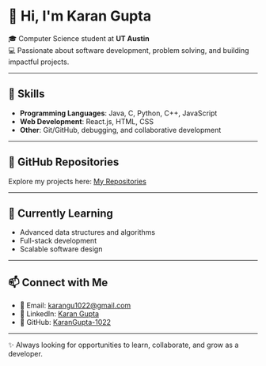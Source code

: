 # 👋 Hi, I'm Karan Gupta  

🎓 Computer Science student at **UT Austin**  
💻 Passionate about software development, problem solving, and building impactful projects.  

---

## 🚀 Skills  

- **Programming Languages**: Java, C, Python, C++, JavaScript  
- **Web Development**: React.js, HTML, CSS  
- **Other**: Git/GitHub, debugging, and collaborative development  

---

## 📂 GitHub Repositories  

Explore my projects here: [My Repositories](https://github.com/KaranGupta-1022?tab=repositories)  

---

## 🌱 Currently Learning  

- Advanced data structures and algorithms  
- Full-stack development  
- Scalable software design  

---

## 📫 Connect with Me  

- 📧 Email: [karangu1022@gmail.com](mailto:karangu1022@gmail.com)  
- 🔗 LinkedIn: [Karan Gupta](https://www.linkedin.com/in/karan-gupta-ut/)  
- 🐙 GitHub: [KaranGupta-1022](https://github.com/KaranGupta-1022)  

---
✨ Always looking for opportunities to learn, collaborate, and grow as a developer.  
